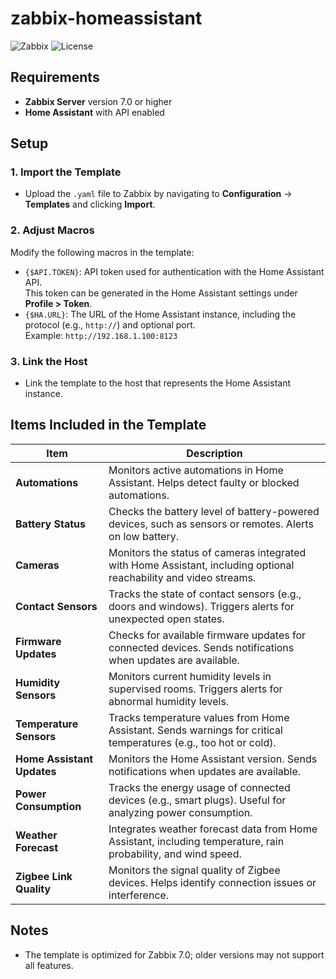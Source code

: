 # zabbix-homeassistant
![Zabbix](https://img.shields.io/badge/Zabbix-7.0%2B-blue) ![License](https://img.shields.io/badge/license-MIT-green)
## Requirements
- **Zabbix Server** version 7.0 or higher
- **Home Assistant** with API enabled

## Setup

### 1. Import the Template
- Upload the `.yaml` file to Zabbix by navigating to **Configuration** -> **Templates** and clicking **Import**.

### 2. Adjust Macros
Modify the following macros in the template:
- `{$API.TOKEN}`: API token used for authentication with the Home Assistant API.  
  This token can be generated in the Home Assistant settings under **Profile > Token**.
- `{$HA.URL}`: The URL of the Home Assistant instance, including the protocol (e.g., `http://`) and optional port.  
  Example: `http://192.168.1.100:8123`

### 3. Link the Host
- Link the template to the host that represents the Home Assistant instance.

## Items Included in the Template

| Item                     | Description                                                                 |
|--------------------------|-----------------------------------------------------------------------------|
| **Automations**          | Monitors active automations in Home Assistant. Helps detect faulty or blocked automations. |
| **Battery Status**       | Checks the battery level of battery-powered devices, such as sensors or remotes. Alerts on low battery. |
| **Cameras**              | Monitors the status of cameras integrated with Home Assistant, including optional reachability and video streams. |
| **Contact Sensors**      | Tracks the state of contact sensors (e.g., doors and windows). Triggers alerts for unexpected open states. |
| **Firmware Updates**     | Checks for available firmware updates for connected devices. Sends notifications when updates are available. |
| **Humidity Sensors**     | Monitors current humidity levels in supervised rooms. Triggers alerts for abnormal humidity levels. |
| **Temperature Sensors**  | Tracks temperature values from Home Assistant. Sends warnings for critical temperatures (e.g., too hot or cold). |
| **Home Assistant Updates** | Monitors the Home Assistant version. Sends notifications when updates are available. |
| **Power Consumption**    | Tracks the energy usage of connected devices (e.g., smart plugs). Useful for analyzing power consumption. |
| **Weather Forecast**     | Integrates weather forecast data from Home Assistant, including temperature, rain probability, and wind speed. |
| **Zigbee Link Quality**  | Monitors the signal quality of Zigbee devices. Helps identify connection issues or interference. |

## Notes
- The template is optimized for Zabbix 7.0; older versions may not support all features.



